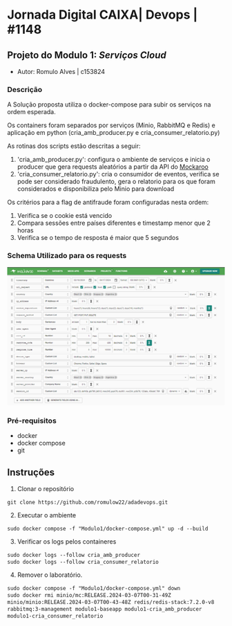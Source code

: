 # Jornada Digital CAIXA| Devops | #1148

## Projeto do Modulo 1: *Serviços Cloud*

- Autor: Romulo Alves | c153824

### Descrição

A Solução proposta utiliza o docker-compose para subir os serviços na ordem esperada.

Os containers foram separados por serviços (Minio, RabbitMQ e Redis) e aplicação em python (cria_amb_producer.py e cria_consumer_relatorio.py)

As rotinas dos scripts estão descritas a seguir:

1. 'cria_amb_producer.py': configura o ambiente de serviços e inicia o producer que gera requests aleatórios a partir da API do [Mockaroo](https://mockaroo.com/)
2. 'cria_consumer_relatorio.py': cria o consumidor de eventos, verifica se pode ser considerado fraudulento, gera o relatorio para os que foram considerados e disponibiliza pelo Minio para download

Os critérios para a flag de antifraude foram configuradas nesta ordem:

1. Verifica se o cookie está vencido
2. Compara sessões entre países diferentes e timestamp menor que 2 horas 
3. Verifica se o tempo de resposta é maior que 5 segundos

### Schema Utilizado para os requests

![mockaroo-schema](Modulo1/images/mockaroo-schema.png?raw=true "mockaroo-schema")

### Pré-requisitos

- docker
- docker compose
- git

## Instruções

1. Clonar o repositório

```
git clone https://github.com/romulow22/adadevops.git
```

2. Executar o ambiente 

```
sudo docker compose -f "Modulo1/docker-compose.yml" up -d --build
```  

3. Verificar os logs pelos containeres 
```
sudo docker logs --follow cria_amb_producer
sudo docker logs --follow cria_consumer_relatorio
```  

4. Remover o laboratório.  
```
sudo docker compose -f "Modulo1/docker-compose.yml" down
sudo docker rmi minio/mc:RELEASE.2024-03-07T00-31-49Z minio/minio:RELEASE.2024-03-07T00-43-48Z redis/redis-stack:7.2.0-v8 rabbitmq:3-management modulo1-baseapp modulo1-cria_amb_producer modulo1-cria_consumer_relatorio
``` 


